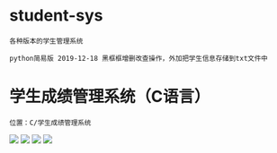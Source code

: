 # student-sys
    
    各种版本的学生管理系统

    python简易版 2019-12-18 黑框框增删改查操作，外加把学生信息存储到txt文件中

# 学生成绩管理系统（C语言）

    位置：C/学生成绩管理系统

<img src="C/学生成绩管理系统/1.png"/>
<img src="C/学生成绩管理系统/2.png"/>
<img src="C/学生成绩管理系统/3.png"/>
<img src="C/学生成绩管理系统/4.png"/>
